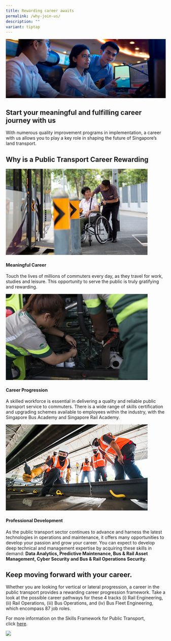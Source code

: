 ```yaml
---
title: Rewarding career awaits
permalink: /why-join-us/
description: ""
variant: tiptap
---
```

![Why join us](/images/why-join-us-banner-desktop1.jpg)
## Start your meaningful and fulfilling career journey with us

With numerous quality improvement programs in implementation, a career with us allows you to play a key role in shaping the future of Singapore’s land transport.

## Why is a Public Transport Career Rewarding
![](/images/meaningful-career-447x271-1.jpg)
#### Meaningful Career

Touch the lives of millions of commuters every day, as they travel for work, studies and leisure. This opportunity to serve the public is truly gratifying and rewarding.

![](/images/career-progression-447x271-1.jpg)

#### Career Progression

A skilled workforce is essential in delivering a quality and reliable public transport service to commuters. There is a wide range of skills certification and upgrading schemes available to employees within the industry, with the Singapore Bus Academy and Singapore Rail Academy.

![](/images/rail-engineering2.jpg)

#### Professional Development

As the public transport sector continues to advance and harness the latest technologies in operations and maintenance, it offers many opportunities to develop your passion and grow your career. You can expect to develop deep technical and management expertise by acquiring these skills in demand: **Data Analytics, Predictive Maintenance, Bus & Rail Asset Management, Cyber Security and Bus & Rail Operations Security**.

## Keep moving forward with your career.

Whether you are looking for vertical or lateral progression, a career in the public transport provides a rewarding career progression framework. Take a look at the possible career pathways for these 4 tracks (i) Rail Engineering, (ii) Rail Operations, (iii) Bus Operations, and (iv) Bus Fleet Engineering, which encompass 87 job roles.

For more information on the Skills Framework for Public Transport, click [here](https://www.skillsfuture.gov.sg/skills-framework/public-transport).

![](/images/skillsframework_pt_career%20map_final-01.jpg)